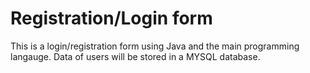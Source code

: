 # Registration/Login form
 This is a login/registration form using Java and the main programming langauge. Data of users will be stored in a MYSQL database.
